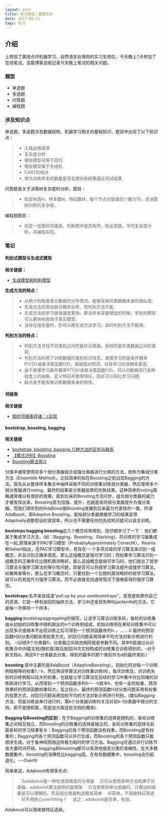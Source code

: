 ```yaml
---
layout: post
title: 实习笔记：美团点评
date: 2017-03-21
tags: 实习
---
```


## 介绍

上周投了美团点评机器学习、自然语言处理岗的实习生岗位，今天晚上7点参加了在线笔试，该篇博客总结记录今天晚上笔试的相关问题。

### 题型

* 单选题
* 多选题
* 问答题
* 编程题

### 涉及知识点

单选题、多选题涉及数据结构、机器学习相关的基础知识，题目中出现了以下知识点：

>* 入栈出栈顺序
>* 复杂度分析
>* 哪些模型可用于回归
>* 哪些模型属于生成机
>* CART的特点
>* 增大训练样本的数量是否会使训练结果逼近测试结果

问答题是关于决策树复杂度的分析，题目：

>* 给定树高H，样本数N，特征数M，每个节点分裂值的个数为10，求决策树训练的复杂度。

编程题题目：

>* 给定一张图的邻接表，判断图中是否有环，给出思路，平均复杂度分析，并编程实现。

### 笔记

#### **判别式模型与生成式模型**

**相关链接：**
* [生成模型和判别模型](http://www.jianshu.com/p/d195b887a32e)

**生成方法的特点：**
>* 从统计的角度表示数据的分布情况，能够反映同类数据本身的相似度;
>* 生成方法还原出联合概率分布，而判别方法不能;
>* 生成方法的学习收敛速度更快、即当样本容量增加的时候，学到的模型可以更快地收敛于真实模型;
>* 当存在隐变量时，扔可以用生成方法学习，此时判别方法不能用。

**判别方法的特点：**
>* 判别方法寻找不同类别之间的最优分类面，反映的是异类数据之间的差异;
>* 判别方法利用了训练数据的类别标识信息，直接学习的是条件概率P(Y\|X)或者决策函数f(X)，直接面对预测，往往学习的准确率更高;
>* 由于直接学习条件概率P(Y\|X)或者决策函数f(X)，可以对数据进行各种程度上的抽象、定义特征并使用特征，因此可以简化学习问题;
>* 缺点是不能反映训练数据本身的特性。

#### **邻接表**

**相关链接**
* [图的邻接表存储：c实现](http://blog.csdn.net/linxinyuluo/article/details/6847851)

#### **bootstrap, boosting, bagging**

**相关链接**

* [bootstrap, boosting, bagging 几种方法的区别与联系](http://blog.sina.com.cn/s/blog_4a0824490102vb2c.html)
* [【模式识别】Boosting](http://blog.csdn.net/xiaowei_cqu/article/details/26094061)
* [Boosting算法简介](http://baidutech.blog.51cto.com/4114344/743809/)

分类中通常使用将多个弱分类器组合成强分类器进行分类的方法，统称为集成分类方法（Ensemble Method）。比较简单的如在Boosting之前出现Bagging的方法，首先从从整体样本集合中抽样采取不同的训练集训练弱分类器，然后使用多个弱分类器进行voting，最终的结果是分类器投票的优胜结果。这种简单的voting策略通常难以有很好的效果。直到后来的Boosting方法问世，组合弱分类器的威力才被发挥出来。Boosting意为加强、提升，也就是说将弱分类器提升为强分类器。而我们常听到的AdaBoost是Boosting发展到后来最为代表性的一类。所谓AdaBoost，即Adaptive Boosting，是指弱分类器根据学习的结果反馈Adaptively调整假设的错误率，所以也不需要任何的先验知识就可以自主训练。

**bootstrps bagging boosting**这几个概念经常用到，现仔细学习了一下：
他们都属于集成学习方法，(如：Bagging，Boosting，Stacking)，将训练的学习器集成在一起,原理来源于PAC学习模型（ProbablyApproximately CorrectK）。Kearns和Valiant指出，在PAC学习模型中，若存在一
个多项式级的学习算法来识别一组概念，并且识别正确率很高，那么这组概念是强可学习的；而如果学习算法识别一组概念的正确率仅比随机猜测略好，那么这组概念是弱可学习的。他们提出了弱学习算法与强学习算法的等价性问题，即是否可以将弱学习算法提升成强学习算法。如果两者等价，那么在学习概念时，只要找到一个比随机猜测略好的弱学习算法，就可以将其提升为强学习算法，而不必直接去找通常情况下很难获得的强学习算法。

**bootstraps**:名字来自成语“pull up by your ownbootstraps”，意思是依靠你自己的资源，它是一种有放回的抽样方法，学习中还发现有种叫jackknife的方法，它是每一次移除一个样本。

**bagging**:bootstrapaggregating的缩写。让该学习算法训练多轮，每轮的训练集由从初始的训练集中随机取出的n个训练倒组成，初始训练例在某轮训练集中可以出现多次或根本不出现训练之后可得到一个预测函数序列h．，⋯⋯h 最终的预测函数H对分类问题采用投票方式，对回归问题采用简单平均方法对新示例进行判别。
–(训练R个分类器fi，分类器之间其他相同就是参数不同。其中fi是通过从训练集合中(N篇文档)随机取(取后放回)N次文档构成的训练集合训练得到的。–对于新文档d，用这R个分类器去分类，得到的最多的那个类别作为d的最终类别.)

**boosting**:其中主要的是AdaBoost（AdaptiveBoosting）。初始化时对每一个训练例赋相等的权重1／n，然后用该学算法对训练集训练t轮，每次训练后，对训练失败的训练例赋以较大的权重，也就是让学习算法在后续的学习中集中对比较难的训练铡进行学习，从而得到一个预测函数序列h一⋯h其中h．也有一定的权重，预测效果好的预测函数权重较大，反之较小。最终的预测函数H对分类问题采用有权重的投票方式，对回归问题采用加权平均的方法对新示例进行判别。(类似Bagging方法，但是训练是串行进行的，第k个分类器训练时关注对前k-1分类器中错分的文档，即不是随机取，而是加大取这些文档的概率).

**Bagging与Boosting的区别**：在于Bagging的训练集的选择是随机的，各轮训练集之间相互独立，而Boostlng的训练集的选择是独立的，各轮训练集的选择与前面各轮的学习结果有关；Bagging的各个预测函数没有权重，而Boosting是有权重的；Bagging的各个预测函数可以并行生成，而Boosting的各个预测函数只能顺序生成。对于象神经网络这样极为耗时的学习方法。Bagging可通过并行训练节省大量时间开销。bagging和boosting都可以有效地提高分类的准确性。在大多数数据集中，boosting的准确性比bagging高。在有些数据集中，boosting会引起退化。---Overfit

简单来说，Adaboost有很多优点:
>　1)adaboost是一种有很高精度的分类器
>　2)可以使用各种方法构建子分类器，adaboost算法提供的是框架
>　3)当使用简单分类器时，计算出的结果是可以理解的。而且弱分类器构造极其简单
>　4)简单，不用做特征筛选
>　5)不用担心overfitting！
>　总之：adaboost是简单，有效。

Adaboost可以用来做特征选择。

